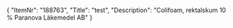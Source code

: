 {
  "ItemNr": "188763",
  "Title": "test",
  "Description": "Colifoam, rektalskum 10 % Paranova Läkemedel AB"
}